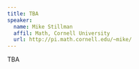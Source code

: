 ```yaml
---
title: TBA
speaker:
  name: Mike Stillman
  affil: Math, Cornell University
  url: http://pi.math.cornell.edu/~mike/
---
```


TBA
